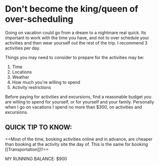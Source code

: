 # Don't become the king/queen of over-scheduling

Going on vacation could go from a dream to a nightmare real quick. Its important to work with the time you have, and not to over schedule your activities and then wear yourself out the rest of the trip. I recommend 3 activities per day. 

Things you may need to consider to prepare for the activities may be: 

1. Time
2. Locations
3. Weather
4. How much you're willing to spend
5. Activity restrictions

Before paying for activities and excursions, find a reasonable budget you are willing to spend for yourself, or for yourself and your family. Personally when I go on vacations I spend no more than $300, on activities and excursions. 

## **QUICK TIP TO KNOW:**

==Most of the time, booking activities online and in advance, are cheaper than booking at the activity site the day of. This is the same for booking [[Transportation]]!!==



MY RUNNING BALANCE: $900
